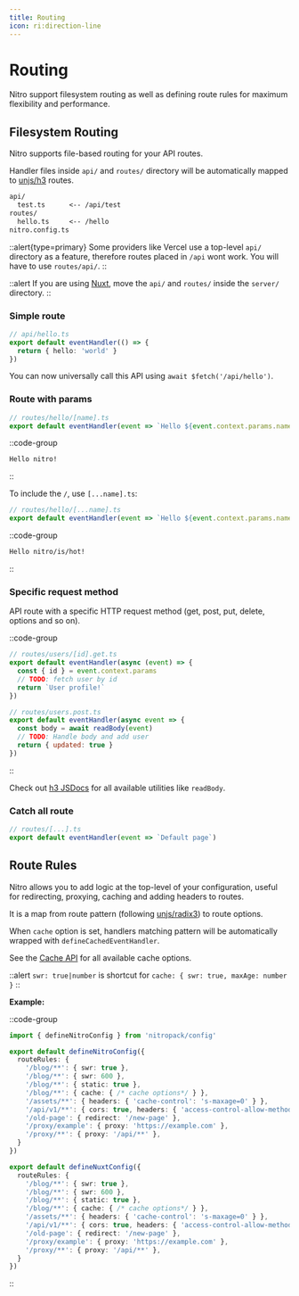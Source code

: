 ```yaml
---
title: Routing
icon: ri:direction-line
---
```


# Routing

Nitro support filesystem routing as well as defining route rules for maximum flexibility and performance.

## Filesystem Routing

Nitro supports file-based routing for your API routes.

Handler files inside `api/` and `routes/` directory will be automatically mapped to [unjs/h3](https://github.com/unjs/h3) routes.

```md
api/
  test.ts      <-- /api/test
routes/
  hello.ts     <-- /hello
nitro.config.ts
```

::alert{type=primary}
Some providers like Vercel use a top-level `api/` directory as a feature, therefore routes placed in `/api` wont work.
You will have to use `routes/api/`.
::

::alert
If you are using [Nuxt](https://nuxt.com), move the `api/` and `routes/` inside the `server/` directory.
::

### Simple route

```ts
// api/hello.ts
export default eventHandler(() => {
  return { hello: 'world' }
})
```

You can now universally call this API using `await $fetch('/api/hello')`.

### Route with params

```js
// routes/hello/[name].ts
export default eventHandler(event => `Hello ${event.context.params.name}!`)
```

::code-group
```md [/hello/nitro]
Hello nitro!
```
::

To include the `/`, use `[...name].ts`:

```js
// routes/hello/[...name].ts
export default eventHandler(event => `Hello ${event.context.params.name}!`)
```

::code-group
```md [/hello/nitro/is/hot]
Hello nitro/is/hot!
```
::

### Specific request method

API route with a specific HTTP request method (get, post, put, delete, options and so on).

::code-group
```js [GET]
// routes/users/[id].get.ts
export default eventHandler(async (event) => {
  const { id } = event.context.params
  // TODO: fetch user by id
  return `User profile!`
})
```

```js [POST]
// routes/users.post.ts
export default eventHandler(async event => {
  const body = await readBody(event)
  // TODO: Handle body and add user
  return { updated: true }
})
```
::

Check out [h3 JSDocs](https://www.jsdocs.io/package/h3#package-index-functions) for all available utilities like `readBody`.

### Catch all route

```js
// routes/[...].ts
export default eventHandler(event => `Default page`)
```

## Route Rules

Nitro allows you to add logic at the top-level of your configuration, useful for redirecting, proxying, caching and adding headers to routes.

It is a map from route pattern (following [unjs/radix3](https://github.com/unjs/radix3#route-matcher)) to route options.

When `cache` option is set, handlers matching pattern will be automatically wrapped with `defineCachedEventHandler`.

 See the [Cache API](/guide/cache) for all available cache options.

::alert
`swr: true|number` is shortcut for `cache: { swr: true, maxAge: number }`
::

**Example:**

::code-group
```ts [nitro.config.ts]
import { defineNitroConfig } from 'nitropack/config'

export default defineNitroConfig({
  routeRules: {
    '/blog/**': { swr: true },
    '/blog/**': { swr: 600 },
    '/blog/**': { static: true },
    '/blog/**': { cache: { /* cache options*/ } },
    '/assets/**': { headers: { 'cache-control': 's-maxage=0' } },
    '/api/v1/**': { cors: true, headers: { 'access-control-allow-methods': 'GET' } },
    '/old-page': { redirect: '/new-page' },
    '/proxy/example': { proxy: 'https://example.com' },
    '/proxy/**': { proxy: '/api/**' },
  }
})
```
```ts [nuxt.config.ts]
export default defineNuxtConfig({
  routeRules: {
    '/blog/**': { swr: true },
    '/blog/**': { swr: 600 },
    '/blog/**': { static: true },
    '/blog/**': { cache: { /* cache options*/ } },
    '/assets/**': { headers: { 'cache-control': 's-maxage=0' } },
    '/api/v1/**': { cors: true, headers: { 'access-control-allow-methods': 'GET' } },
    '/old-page': { redirect: '/new-page' },
    '/proxy/example': { proxy: 'https://example.com' },
    '/proxy/**': { proxy: '/api/**' },
  }
})
```
::
